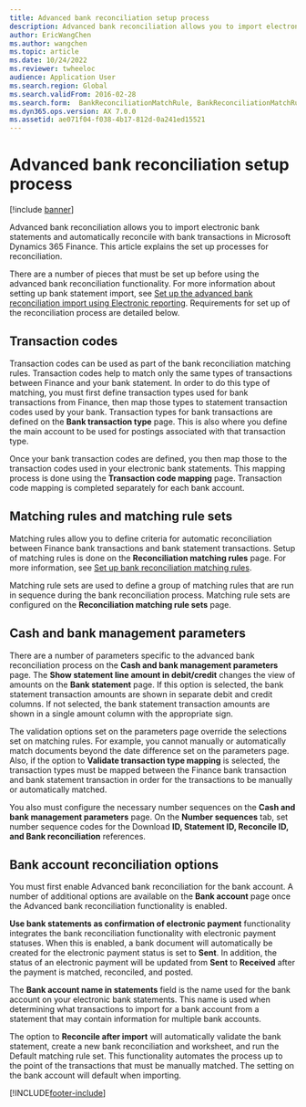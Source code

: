 ```yaml
---
title: Advanced bank reconciliation setup process
description: Advanced bank reconciliation allows you to import electronic bank statements and automatically reconcile with bank transactions in Microsoft Dynamics 365 Finance.
author: EricWangChen
ms.author: wangchen
ms.topic: article
ms.date: 10/24/2022
ms.reviewer: twheeloc
audience: Application User
ms.search.region: Global
ms.search.validFrom: 2016-02-28
ms.search.form:  BankReconciliationMatchRule, BankReconciliationMatchRuleSet
ms.dyn365.ops.version: AX 7.0.0
ms.assetid: ae071f04-f038-4b17-812d-0a241ed15521
---
```


# Advanced bank reconciliation setup process

[!include [banner](../includes/banner.md)]

Advanced bank reconciliation allows you to import electronic bank statements and automatically reconcile with bank transactions in Microsoft Dynamics 365 Finance. This article explains the set up processes for reconciliation.  

There are a number of pieces that must be set up before using the advanced bank reconciliation functionality. For more information about setting up bank statement import, see [Set up the advanced bank reconciliation import using Electronic reporting](../accounts-payable/import-bai2-er.md). Requirements for set up of the reconciliation process are detailed below.

## Transaction codes
Transaction codes can be used as part of the bank reconciliation matching rules. Transaction codes help to match only the same types of transactions between Finance and your bank statement. In order to do this type of matching, you must first define transaction types used for bank transactions from Finance, then map those types to statement transaction codes used by your bank. Transaction types for bank transactions are defined on the **Bank transaction type** page. This is also where you define the main account to be used for postings associated with that transaction type. 

Once your bank transaction codes are defined, you then map those to the transaction codes used in your electronic bank statements. This mapping process is done using the **Transaction code mapping** page. Transaction code mapping is completed separately for each bank account.

## Matching rules and matching rule sets
Matching rules allow you to define criteria for automatic reconciliation between Finance bank transactions and bank statement transactions. Setup of matching rules is done on the **Reconciliation matching rules** page. For more information, see [Set up bank reconciliation matching rules](set-up-bank-reconciliation-matching-rules.md). 

Matching rule sets are used to define a group of matching rules that are run in sequence during the bank reconciliation process.  Matching rule sets are configured on the **Reconciliation matching rule sets** page.

## Cash and bank management parameters
There are a number of parameters specific to the advanced bank reconciliation process on the **Cash and bank management parameters** page. The **Show statement line amount in debit/credit** changes the view of amounts on the **Bank statement** page. If this option is selected, the bank statement transaction amounts are shown in separate debit and credit columns. If not selected, the bank statement transaction amounts are shown in a single amount column with the appropriate sign. 

The validation options set on the parameters page override the selections set on matching rules. For example, you cannot manually or automatically match documents beyond the date difference set on the parameters page. Also, if the option to **Validate transaction type mapping** is selected, the transaction types must be mapped between the Finance bank transaction and bank statement transaction in order for the transactions to be manually or automatically matched. 

You also must configure the necessary number sequences on the **Cash and bank management parameters** page.  On the **Number sequences** tab, set number sequence codes for the Download **ID, Statement ID, Reconcile ID, and Bank reconciliation** references.

## Bank account reconciliation options
You must first enable Advanced bank reconciliation for the bank account. A number of additional options are available on the **Bank account** page once the Advanced bank reconciliation functionality is enabled. 

**Use bank statements as confirmation of electronic payment** functionality integrates the bank reconciliation functionality with electronic payment statuses. When this is enabled, a bank document will automatically be created for the electronic payment status is set to **Sent**. In addition, the status of an electronic payment will be updated from **Sent** to **Received** after the payment is matched, reconciled, and posted. 

The **Bank account name in statements** field is the name used for the bank account on your electronic bank statements. This name is used when determining what transactions to import for a bank account from a statement that may contain information for multiple bank accounts. 

The option to **Reconcile after import** will automatically validate the bank statement, create a new bank reconciliation and worksheet, and run the Default matching rule set. This functionality automates the process up to the point of the transactions that must be manually matched. The setting on the bank account will default when importing.





[!INCLUDE[footer-include](../../includes/footer-banner.md)]
